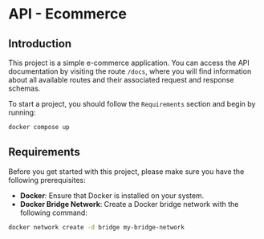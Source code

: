 # API - Ecommerce

## Introduction

This project is a simple e-commerce application. You can access the API documentation by visiting the route `/docs`, where you will find information about all available routes and their associated request and response schemas.

To start a project, you should follow the `Requirements` section and begin by running:
```bash
docker compose up 
```

## Requirements

Before you get started with this project, please make sure you have the following prerequisites:

- **Docker**: Ensure that Docker is installed on your system.
- **Docker Bridge Network**: Create a Docker bridge network with the following command:

```bash
docker network create -d bridge my-bridge-network
